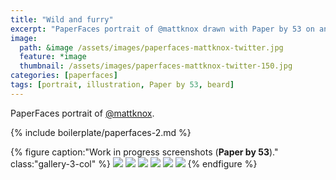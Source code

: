 ```yaml
---
title: "Wild and furry"
excerpt: "PaperFaces portrait of @mattknox drawn with Paper by 53 on an iPad."
image: 
  path: &image /assets/images/paperfaces-mattknox-twitter.jpg 
  feature: *image
  thumbnail: /assets/images/paperfaces-mattknox-twitter-150.jpg
categories: [paperfaces]
tags: [portrait, illustration, Paper by 53, beard]
---
```


PaperFaces portrait of <a href="https://twitter.com/mattknox">@mattknox</a>.

{% include boilerplate/paperfaces-2.md %}

{% figure caption:"Work in progress screenshots (**Paper by 53**)." class:"gallery-3-col" %}
[![](/assets/images/paperfaces-mattknox-process-1-600.jpg)](/assets/images/paperfaces-mattknox-process-1-lg.jpg)
[![](/assets/images/paperfaces-mattknox-process-2-600.jpg)](/assets/images/paperfaces-mattknox-process-2-lg.jpg)
[![](/assets/images/paperfaces-mattknox-process-3-600.jpg)](/assets/images/paperfaces-mattknox-process-3-lg.jpg)
[![](/assets/images/paperfaces-mattknox-process-4-600.jpg)](/assets/images/paperfaces-mattknox-process-4-lg.jpg)
[![](/assets/images/paperfaces-mattknox-process-5-600.jpg)](/assets/images/paperfaces-mattknox-process-5-lg.jpg)
[![](/assets/images/paperfaces-mattknox-process-6-600.jpg)](/assets/images/paperfaces-mattknox-process-6-lg.jpg)
{% endfigure %}
